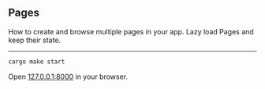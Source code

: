 ## Pages

How to create and browse multiple pages in your app.
Lazy load Pages and keep their state.

---

```bash
cargo make start
```

Open [127.0.0.1:8000](http://127.0.0.1:8000) in your browser.
